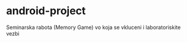 android-project
===============

Seminarska rabota (Memory Game) vo koja se vkluceni i laboratoriskite vezbi
